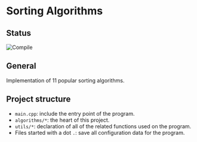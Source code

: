 # Sorting Algorithms

## Status

<p align="center"> 

![Compile](https://github.com/dotrann1412/sorting-algorithms-collection/actions/workflows/execute.yml/badge.svg)

</p>


## General
Implementation of 11 popular sorting algorithms.

## Project structure
- `main.cpp`: include the entry point of the program.
- `algorithms/*`: the heart of this project.
- `utils/*`: declaration of all of the related functions used on the program.
- Files started with a dot `.`: save all configuration data for the program.
